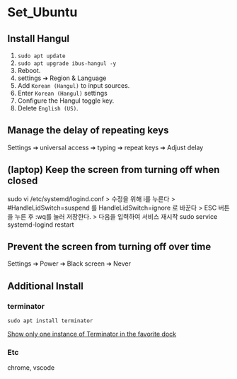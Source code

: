 # Set_Ubuntu

## Install Hangul
1. `sudo apt update` 
2. `sudo apt upgrade ibus-hangul -y` 
3. Reboot.
4. settings ➔ Region & Language
5. Add `Korean (Hangul)` to input sources.
6. Enter `Korean (Hangul)` settings 
7. Configure the Hangul toggle key.
8. Delete `English (US)`.


## Manage the delay of repeating keys
Settings ➔ universal access ➔ typing ➔ repeat keys ➔ Adjust delay
## (laptop) Keep the screen from turning off when closed
sudo vi /etc/systemd/logind.conf > 수정을 위해 i를 누른다 > #HandleLidSwitch=suspend 를 HandleLidSwitch=ignore 로 바꾼다 > ESC 버튼을 누른 후 :wq를 눌러 저장한다. > 다음을 입력하여 서비스 재시작 sudo service systemd-logind restart
## Prevent the screen from turning off over time
Settings ➔ Power ➔ Black screen ➔ Never


## Additional Install
### terminator
```
sudo apt install terminator
```
[Show only one instance of Terminator in the favorite dock](https://askubuntu.com/questions/1242536/ubuntu-dock-adds-a-new-icon-when-i-open-certain-programs)
### Etc
chrome, vscode